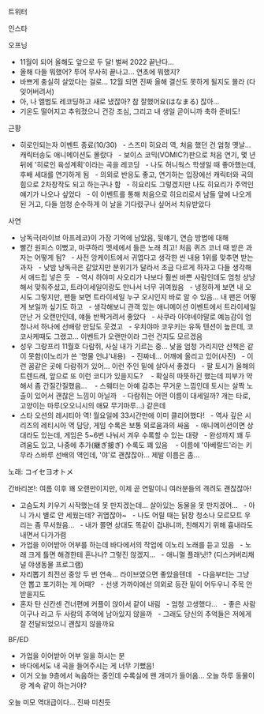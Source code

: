 


트위터



인스타

오프닝
- 11월이 되어 올해도 앞으로 두 달! 벌써 2022 끝난다...
- 올해 다들 뭐했어? 투어 무사히 끝나고... 연초에 뭐했지?
- 바쁘게 충실히 살았다는 걸로... 12월 되면 진짜 올해 결산도 못하게 될지도 몰라 (다 잊어버려서)
- 아, 나 앨범도 레코딩하고 새로 냈잖아? 참 잘했어요(はなまる) 잖아...
- 기온도 떨어지고 추워졌으니 건강 조심, 그리고 내 생일 곧이니까 축하 준비도!

근황
- 히로인되는자 이벤트 종료(10/30)
  - 스즈미 히요리 역, 처음 했던 건 엄청 옛날... 캐릭터송도 애니메이션도 몰랐다
  - 보이스 코믹(VOMIC?)판으로 처음 연기, 몇 년 뒤에 '히로인 육성계획'이라는 곡을 레코딩
  - 나도 허니웍스 학생일 때 좋아했는데, 후배 세대를 연기하게 됨
  - 의외로 반응도 좋고, 연기하는 입장에선 캐릭터와 곡의 힘으로 2차창작도 되고 하는구나 함
  - 히요리도 그렇겠지만 나도 히요리가 주역인 얘기가 나오나 싶었다
  - 이 이벤트를 통해 처음으로 히요리로서 남들 앞에 나오게 된 거고, 다들 엄청 순수하게 이 날을 기다렸구나 싶어서 치유받았다

사연
- 낭독극(라이브 아프레코)이 가장 기억에 남았음, 뒷얘기, 연습 방법에 대해
- 빨간 원피스 이뻤고, 마쿠하리 멧세에서 들은 노래 최고! 처음 퀴즈 코너 때 받은 과자는 어떻게 됨?
  - 사전 앙케이트에서 귀엽다고 생각한 씬 내용 1위를 맞추면 받는 과자
  - 낮밤 낭독극은 같았지만 분위기가 달라서 조금 다르게 하자고 다들 생각해서 애드립 넣은 듯
  - 역시 하야미 사오리가 나보다 훨씬 바쁜 사람인데도 엄청 상냥해서 맞춰주셨고, 트라이세일이랑도 만나서 너무 귀여웠음
  - 냉정하게 보면 내 오시도 그렇지만, 팬들 보면 트라이세일 누구 오시인지 바로 알 수 있음... 내 팬은 어떻게 보일까 싶기도 하고
  - 생각해보니 관객 있는 애니메이션 이벤트에서 트라이세일 만난 거 오랜만인데, 얘들 반짝거려서 좋았다
  - 사쿠라 아야네야말로 예능감이 엄청나서 하나에 선배랑 만담도 웃겼고
  - 우치야마 코우키는 유독 텐션이 높은데, 코코사케때도 그랬고... 이벤트가 오랜만이라 그런 건지도 모르겠음
- 성우 그랑프리 11월호 다람쥐, 사실 내가 기르는 중... 낯을 엄청 가리지만 산책은 같이 못함(이노리가 쓴 '명물 언냐'내용)
  - 진짜네... 어깨에 올리고 있어(사진)
  - 이런 꿈같은 곳에 다람쥐가 있어... 이런 주인 밑에 살아서 좋겠다
  - 팔 토시가 올해의 트렌드래, 앞으로 또 이런 코디가 있을지도? 
  - 확실히 따뜻하긴 했는데 피부가 약해서 좀 간질간질했음... 
  - 스웨터는 아예 감추는 무거운 느낌인데 토시는 살짝 노출이 있어서 괜찮은 느낌이 아닐까
  - 다람쥐는 어떤 이름이 대세일까? 개는 타로, 고양이는 마루(오오니시의 애묘 무기마루...) 같은데
- 스타 오션의 레시티아 역! 월요일에 33시간만에 이미 클리어했다!
  - 역사 깊은 시리즈의 레티시아 역 담당, 게임 수록은 보통 외로움과의 싸움
  - 애니메이션이면 상대라도 있는데, 게임은 5~6번 나눠서 겨우 수록할 수 있는 대량
  - 완성까지 꽤 두려움도 있고, 나중에 추가(継ぎ接ぎ) 수록도 꽤 있음 
  - 이름에 '아베랄드'라는 키무라 스바루 선배의 역인데, '야'로 괜찮잖아... 제발 이름은 좀...

노래: コイセヨオトメ

간바리본!: 여름 이후 꽤 오랜만이지만, 이제 곧 연말이니 여러분들의 격려도 괜찮잖아!
- 고슴도치 키우기 시작했는데 못 만지겠는데... 살아있는 동물을 못 만지겠어...
  - 아니 가시 별로 안 세웠는데? 귀엽잖아~
  - 나도 어릴 때는 닭장 청소나 모르모트 우리는 좀 무서웠음...
  - 내가 쫄면 상대도 똑같이 겁내니까, 친해지기 위해 흉내라도 내면서 다가가렴
- 가업을 이어받아 어부를 하는데 바다에서의 작업에 이노리 노래를 듣고 있음
  - 노래 크게 틀면 해경한테 혼나나? 그렇진 않겠지...
  - 애니멀 플래닛!? (디스커버리채널 야생동물 프로그램)
- 자리뽑기 최전선 중앙 두 번 연속... 라이브였으면 좋았을텐데
  - 다음부터는 그냥 안 뽑고 포기하는 게 어때?
  - 선생 가까이에선 의외로 등잔 밑이 어두우니 주목 안받을지도
- 혼자 탄 신칸센 건너편에 커플이 앉아서 같이 내림
  - 엄청 고생했다...
  - 좋은 사람이구나 라고 두 사람의 추억에 남아있지 않을까
  - 그래도 당신의 추억들은 저에게 잘 전달되었으니 괜찮지 않을까요

BF/ED
- 가업을 이어받아 어부 일을 하시는 분
- 바다에서도 내 곡을 들어주시는 게 너무 기뻤음!
- 이거 오늘 9층에서 녹음하는 중인데 수록실에 왠 개미가 들어옴... 오늘 하루 동물이랑 계속 같이 하는거야?

오늘 미모 역대급이다... 진짜 미친듯
